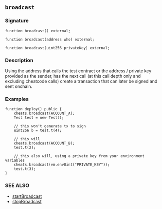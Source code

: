 ## `broadcast`

### Signature

```solidity
function broadcast() external;
```

```solidity
function broadcast(address who) external;
```

```solidity
function broadcast(uint256 privateKey) external;
```

### Description

Using the address that calls the test contract or the address / private key provided
as the sender, has the next call (at this call depth only and excluding cheatcode calls) create a
transaction that can later be signed and sent onchain.

### Examples

```solidity
function deploy() public {
    cheats.broadcast(ACCOUNT_A);
    Test test = new Test();

    // this won't generate tx to sign
    uint256 b = test.t(4);

    // this will
    cheats.broadcast(ACCOUNT_B);
    test.t(2);

    // this also will, using a private key from your environment variables
    cheats.broadcast(vm.envUint("PRIVATE_KEY"));
    test.t(3);
} 
```

### SEE ALSO

- [startBroadcast](./start-broadcast.md)
- [stopBroadcast](./stop-broadcast.md)
